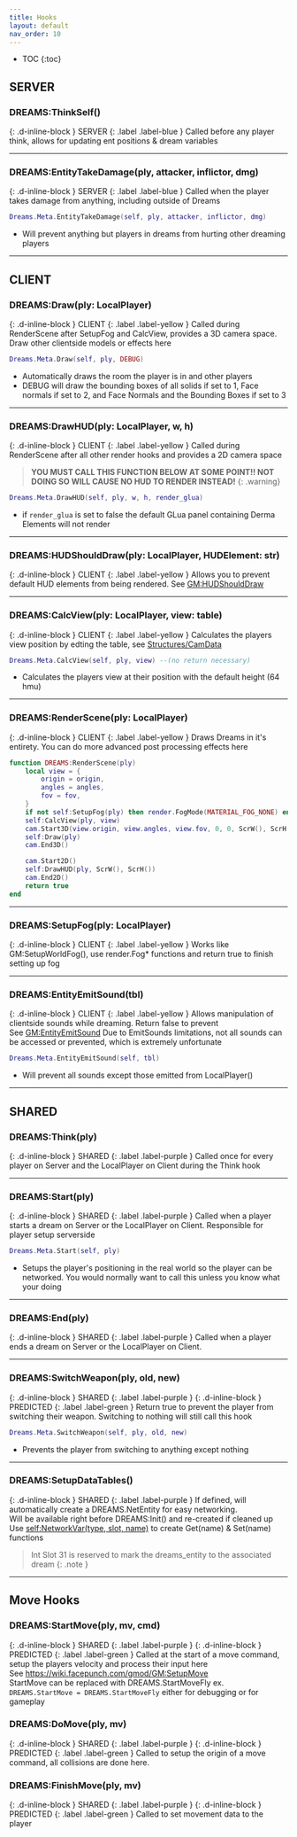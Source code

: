 ```yaml
---
title: Hooks
layout: default
nav_order: 10
---
```


- TOC
{:toc}

## SERVER
### DREAMS:ThinkSelf()
{: .d-inline-block }
SERVER
{: .label .label-blue }
Called before any player think, allows for updating ent positions & dream variables  

* * *

### DREAMS:EntityTakeDamage(ply, attacker, inflictor, dmg)
{: .d-inline-block }
SERVER
{: .label .label-blue }
Called when the player takes damage from anything, including outside of Dreams  
```lua 
Dreams.Meta.EntityTakeDamage(self, ply, attacker, inflictor, dmg) 
```
- Will prevent anything but players in dreams from hurting other dreaming players

* * *

## CLIENT
### DREAMS:Draw(ply: LocalPlayer)
{: .d-inline-block }
CLIENT
{: .label .label-yellow }
Called during RenderScene after SetupFog and CalcView, provides a 3D camera space. Draw other clientside models or effects here  
```lua 
Dreams.Meta.Draw(self, ply, DEBUG)
```
- Automatically draws the room the player is in and other players  
- DEBUG will draw the bounding boxes of all solids if set to 1, Face normals if set to 2, and Face Normals and the Bounding Boxes if set to 3

* * *

### DREAMS:DrawHUD(ply: LocalPlayer, w, h)
{: .d-inline-block }
CLIENT
{: .label .label-yellow }
Called during RenderScene after all other render hooks and provides a 2D camera space   
    
> **YOU MUST CALL THIS FUNCTION BELOW AT SOME POINT!! NOT DOING SO WILL CAUSE NO HUD TO RENDER INSTEAD!**
{: .warning}
```lua
Dreams.Meta.DrawHUD(self, ply, w, h, render_glua)
```  
- if `render_glua` is set to false the default GLua panel containing Derma Elements will not render

* * *

### DREAMS:HUDShouldDraw(ply: LocalPlayer, HUDElement: str)
{: .d-inline-block }
CLIENT
{: .label .label-yellow }
Allows you to prevent default HUD elements from being rendered. See [GM:HUDShouldDraw](https://wiki.facepunch.com/gmod/GM:HUDShouldDraw)

* * *

### DREAMS:CalcView(ply: LocalPlayer, view: table)
{: .d-inline-block }
CLIENT
{: .label .label-yellow }
Calculates the players view position by edting the table, see [Structures/CamData](https://wiki.facepunch.com/gmod/Structures/CamData)
```lua 
Dreams.Meta.CalcView(self, ply, view) --(no return necessary)
```
- Calculates the players view at their position with the default height (64 hmu)

* * *

### DREAMS:RenderScene(ply: LocalPlayer)
{: .d-inline-block }
CLIENT
{: .label .label-yellow }
Draws Dreams in it's entirety. You can do more advanced post processing effects here 
```lua
function DREAMS:RenderScene(ply)
	local view = {
		origin = origin,
		angles = angles,
		fov = fov,
	}
	if not self:SetupFog(ply) then render.FogMode(MATERIAL_FOG_NONE) end
	self:CalcView(ply, view)
	cam.Start3D(view.origin, view.angles, view.fov, 0, 0, ScrW(), ScrH())
	self:Draw(ply)
	cam.End3D()

	cam.Start2D()
	self:DrawHUD(ply, ScrW(), ScrH())
	cam.End2D()
	return true
end
```

* * *

### DREAMS:SetupFog(ply: LocalPlayer) 
{: .d-inline-block }
CLIENT
{: .label .label-yellow }
Works like GM:SetupWorldFog(), use render.Fog* functions and return true to finish setting up fog

* * *

### DREAMS:EntityEmitSound(tbl)
{: .d-inline-block }
CLIENT
{: .label .label-yellow }
Allows manipulation of clientside sounds while dreaming. Return false to prevent  
See [GM:EntityEmitSound](https://wiki.facepunch.com/gmod/GM:EntityEmitSound)
Due to EmitSounds limitations, not all sounds can be accessed or prevented, which is extremely unfortunate    
```lua
Dreams.Meta.EntityEmitSound(self, tbl)
```
- Will prevent all sounds except those emitted from LocalPlayer()

* * *

## SHARED
### DREAMS:Think(ply)
{: .d-inline-block }
SHARED
{: .label .label-purple }
Called once for every player on Server and the LocalPlayer on Client during the Think hook

* * *

### DREAMS:Start(ply)
{: .d-inline-block }
SHARED
{: .label .label-purple }
Called when a player starts a dream on Server or the LocalPlayer on Client. Responsible for player setup serverside   
```lua 
Dreams.Meta.Start(self, ply)
```
- Setups the player's positioning in the real world so the player can be networked. You would normally want to call this unless you know what your doing

* * *

### DREAMS:End(ply)
{: .d-inline-block }
SHARED
{: .label .label-purple }
Called when a player ends a dream on Server or the LocalPlayer on Client.

* * *

### DREAMS:SwitchWeapon(ply, old, new)
{: .d-inline-block }
SHARED
{: .label .label-purple }
{: .d-inline-block }
PREDICTED
{: .label .label-green }
Return true to prevent the player from switching their weapon. Switching to nothing will still call this hook   
```lua 
Dreams.Meta.SwitchWeapon(self, ply, old, new)
```
- Prevents the player from switching to anything except nothing

* * *

### DREAMS:SetupDataTables()
{: .d-inline-block }
SHARED
{: .label .label-purple }
If defined, will automatically create a DREAMS.NetEntity for easy networking.   
Will be available right before DREAMS:Init() and re-created if cleaned up  
Use [self:NetworkVar(type, slot, name)](https://wiki.facepunch.com/gmod/Entity:NetworkVar) to create Get(name) & Set(name) functions  
> Int Slot 31 is reserved to mark the dreams_entity to the associated dream
{: .note }
* * *

## Move Hooks
### DREAMS:StartMove(ply, mv, cmd)
{: .d-inline-block }
SHARED
{: .label .label-purple }
{: .d-inline-block }
PREDICTED
{: .label .label-green }
Called at the start of a move command, setup the players velocity and process their input here         
See https://wiki.facepunch.com/gmod/GM:SetupMove       
StartMove can be replaced with DREAMS.StartMoveFly ex. `DREAMS.StartMove = DREAMS.StartMoveFly` either for debugging or for gameplay

### DREAMS:DoMove(ply, mv)
{: .d-inline-block }
SHARED
{: .label .label-purple }
{: .d-inline-block }
PREDICTED
{: .label .label-green }
Called to setup the origin of a move command, all collisions are done here.

### DREAMS:FinishMove(ply, mv)
{: .d-inline-block }
SHARED
{: .label .label-purple }
{: .d-inline-block }
PREDICTED
{: .label .label-green }
Called to set movement data to the player